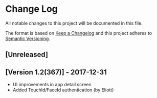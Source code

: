 # Change Log
All notable changes to this project will be documented in this file.

The format is based on [Keep a Changelog](http://keepachangelog.com/)
and this project adheres to [Semantic Versioning](http://semver.org/).

## [Unreleased]

## [Version 1.2(367)] - 2017-12-31
- UI improvements in app detail screen
- Added TouchId/FaceId authentication (by Eliott)